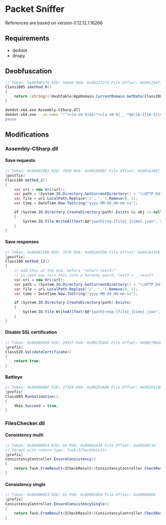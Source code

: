 # Packet Sniffer

References are based on version 0.12.12.1.16266

## Requirements

- de4dot
- dnspy

## Deobfuscation

```cs
// Token: 0x0600D578 RID: 54648 RVA: 0x00127273 File Offset: 0x00125473
Class1085.smethod_0()
{
    return (string)((Hashtable)AppDomain.CurrentDomain.GetData(Class2085.string_0))[int_0];
}
```

```bash
de4dot-x64.exe Assembly-CSharp.dll
de4dot-x64.exe --un-name "!^<>[a-z0-9]$&!^<>[a-z0-9]__.*$&![A-Z][A-Z]\$<>.*$&^[a-zA-Z_<{$][a-zA-Z_0-9<>{}$.`-]*$" "Assembly-CSharp-cleaned.dll" --strtyp delegate --strtok 0x0600D578
pause
```

## Modifications

### Assembly-CSharp.dll

#### Save requests

```cs
// Token: 0x06001EB2 RID: 7858 RVA: 0x001A58EC File Offset: 0x001A3AEC
[postfix]
Class180.method_2()
{
    var uri = new Uri(url);
    var path = (System.IO.Directory.GetCurrentDirectory() + "\\HTTP_DATA\\").Replace("\\\\", "\\");
    var file = uri.LocalPath.Replace('/', '.').Remove(0, 1);
    var time = DateTime.Now.ToString("yyyy-MM-dd_HH-mm-ss");

    if (System.IO.Directory.CreateDirectory(path).Exists && obj != null)
    {
        System.IO.File.WriteAllText($@"{path}req.{file}_{time}.json", text);
    }
}
```

#### Save responses

```cs
// Token: 0x06001EBE RID: 7870 RVA: 0x001A5FD8 File Offset: 0x001A41D8
[postfix]
Class180.method_12()
{
    // add this at the end, before "return text3;"
    // in case you turn this into a harmony patch, text3 = __result
    var uri = new Uri(url);
    var path = (System.IO.Directory.GetCurrentDirectory() + "\\HTTP_DATA\\").Replace("\\\\", "\\");
    var file = uri.LocalPath.Replace('/', '.').Remove(0, 1);
    var time = DateTime.Now.ToString("yyyy-MM-dd_HH-mm-ss");

    if (System.IO.Directory.CreateDirectory(path).Exists)
    {
        System.IO.File.WriteAllText($@"{path}resp.{file}_{time}.json", text3);
    }
}
```

#### Disable SSL certification

```cs
// Token: 0x06005039 RID: 20537 RVA: 0x0027D4AC File Offset: 0x0027B6AC
[prefix]
Class519.ValidateCertificate()
{
    return true;
}
```

#### Battleye

```cs
// Token: 0x06006ADF RID: 27359 RVA: 0x002D3AA8 File Offset: 0x002D1CA8
[prefix]
Class803.RunValidation()
{
    this.Succeed = true;
}
```

### FilesChecker.dll

#### Consistency multi

```cs
// Token: 0x06000054 RID: 84 RVA: 0x00002A38 File Offset: 0x00000C38
// target with return type: Task<ICheckResult>
[prefix]
ConsistencyController.EnsureConsistency()
{
    return Task.FromResult<ICheckResult>(ConsistencyController.CheckResult.Succeed(new TimeSpan()));
}
```

#### Consistency single

```cs
// Token: 0x06000053 RID: 83 RVA: 0x000028D4 File Offset: 0x00000AD4
[prefix]
ConsistencyController.EnsureConsistencySingle()
{
    return Task.FromResult<ICheckResult>(ConsistencyController.CheckResult.Succeed(new TimeSpan()));
}
```
